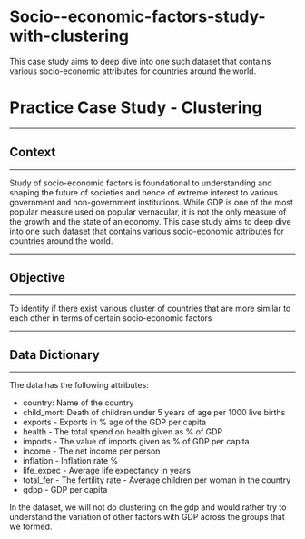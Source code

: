 # Socio--economic-factors-study-with-clustering
This case study aims to deep dive into one such dataset that contains various socio-economic attributes for countries around the world.


# Practice Case Study - Clustering

-----------------------------------------
## Context
-----------------------------------------

Study of socio-economic factors is foundational to understanding and shaping the future of societies and hence of extreme interest to various government and non-government institutions. While GDP is one of the most popular measure used on popular vernacular, it is not the only measure of the growth and the state of an economy. This case study aims to deep dive into one such dataset that contains various socio-economic attributes for countries around the world.

-----------------------------------------
## Objective
-----------------------------------------

To identify if there exist various cluster of countries that are more similar to each other in terms of certain socio-economic factors

------------------------
## Data Dictionary
-------------------------
The data has the following attributes:
- country: Name of the country
- child_mort: Death of children under 5 years of age per 1000 live births
- exports - Exports in % age of the GDP per capita
- health - The total spend on health given as % of GDP
- imports - The value of imports given as % of GDP per capita
- income - The net income per person
- inflation - Inflation rate %
- life_expec - Average life expectancy in years
- total_fer - The fertility rate - Average children per woman in the country
- gdpp - GDP per capita

In the dataset, we will not do clustering on the gdp and would rather try to understand the variation of other factors with GDP across the groups that we formed.
